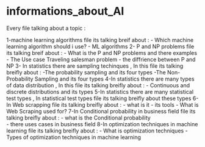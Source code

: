 # informations_about_AI
Every file talking about a topic :

1-machine learning algorithms file its talking breif about : - Which machine learning algorithm should i use?
                                                              -  ML algorithms
2- P and NP problems file its talking breif about  : - What is the P and NP problems and there examples
                                                      - The Use case Traveling salesman problem 
                                                      - the diffrience between P and NP
3- In statistics there are sampling techinques , In this file its talking breifly about : -The probability sampling and its four types
                                                                                         -The Non-Probability Sampling and its four types
4-In statistics there are many types of data distribution , In this file its talking breifly about : - Continuous and discrete distributions and its types
5-In statistics there are many statistical test types , In statistical test types file its talking breifly about these types
6-In Web scrapping file its talking breifly about : - what is it
                                                      - its tools 
                                                      - What is Web Scraping used for?
7-In Conditional probability in business field file its talking breifly about :  - what is the Conditional probability  
                                                                                 - there uses cases in business field 
8-In optimization techniques in machine learning file its talking breifly about : - What is optimization techniques
                                                                                  - Types of optimization techniques in machine learning
